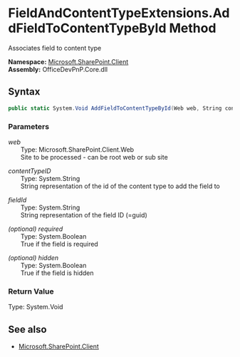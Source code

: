 # FieldAndContentTypeExtensions.AddFieldToContentTypeById Method  
Associates field to content type  

**Namespace:** [Microsoft.SharePoint.Client](Microsoft.SharePoint.Client.md)  
**Assembly:** OfficeDevPnP.Core.dll  
## Syntax
```C#
public static System.Void AddFieldToContentTypeById(Web web, String contentTypeID, String fieldId, Boolean required, Boolean hidden)
```
### Parameters
*web*  
&emsp;&emsp;Type: Microsoft.SharePoint.Client.Web  
&emsp;&emsp;Site to be processed - can be root web or sub site  
  
*contentTypeID*  
&emsp;&emsp;Type: System.String  
&emsp;&emsp;String representation of the id of the content type to add the field to  
  
*fieldId*  
&emsp;&emsp;Type: System.String  
&emsp;&emsp;String representation of the field ID (=guid)  
  
*(optional) required*  
&emsp;&emsp;Type: System.Boolean  
&emsp;&emsp;True if the field is required  
  
*(optional) hidden*  
&emsp;&emsp;Type: System.Boolean  
&emsp;&emsp;True if the field is hidden  
  
### Return Value
Type: System.Void  

## See also
- [Microsoft.SharePoint.Client](Microsoft.SharePoint.Client.md)
